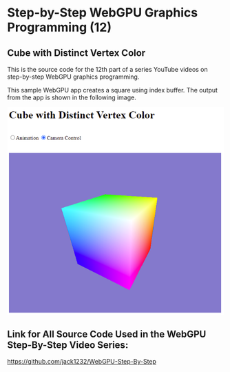 # Step-by-Step WebGPU Graphics Programming (12) 
## Cube with Distinct Vertex Color

This is the source code for the 12th part of a series YouTube videos on step-by-step WebGPU graphics programming.

This sample WebGPU app creates a square using index buffer. The output from the app is shown in the following image.

![image01](dist/assets/image01.png)

## Link for All Source Code Used in the WebGPU Step-By-Step Video Series:

https://github.com/jack1232/WebGPU-Step-By-Step